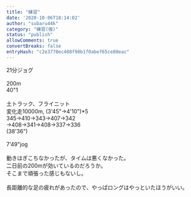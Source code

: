 ```yaml
---
title: "練習"
date: '2020-10-06T18:14:02'
author: "subaru44k"
category: "練習(強)"
status: "publish"
allowComments: true
convertBreaks: false
entryHash: "c2e3770ec408f90b1f0abef65ce80eac"
---
```

21分ジョグ<br>
<br>
200m<br>
40"1<br>
<br>
土トラック、フライニット<br>
変化走10000m, (3'45"→4'10")*5<br>
345→410→343→407→342<br>
→408→341→408→337→336<br>
(38'36")<br>
<br>
7'49"jog<br>
<br>
動きはぎこちなかったが、タイムは悪くなかった。<br>
二日前の200mが効いているのだろうか。<br>
そこまで頑張った感じもないし。<br>
<br>
長距離的な足の疲れがあったので、やっぱロングはやっといたほうがいい。
